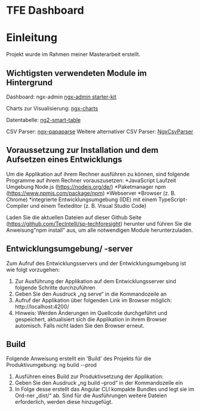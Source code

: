 # TFE Dashboard

# Einleitung
Projekt wurde im Rahmen meiner Masterarbeit erstellt.

## Wichtigsten verwendeten Module im Hintergrund
Dashboard: ngx-admin [ngx-admin starter-kit](https://github.com/akveo/ngx-admin/tree/starter-kit)

Charts zur Visualisierung: [ngx-charts](https://github.com/swimlane/ngx-charts)

Datentabelle: [ng2-smart-table](https://akveo.github.io/ng2-smart-table/#/)

CSV Parser: [ngx-papaparse](https://alberthaff.dk/projects/ngx-papaparse/docs/v4)
Weitere alternativer CSV Parser: [NgxCsvParser](https://github.com/tofiqquadri/ngx-csv-parser)


## Voraussetzung zur Installation und dem Aufsetzen eines Entwicklungs
Um die Applikation auf ihrem Rechner ausführen zu können, sind folgende Programme auf ihrem Rechner vorauszusetzen:
*JavaScript Laufzeit Umgebung Node.js (https://nodejs.org/de/)
*Paketmanager npm (https://www.npmjs.com/package/npm)
*Webserver
*Browser (z. B. Chrome)
*integrierte Entwicklungsumgebung (IDE) mit einem TypeScript-Compiler und einem Texteditor (z. B. Visual Studio Code)

Laden Sie die aktuellen Dateien auf dieser Github Seite (https://github.com/TecIntelli/sp-techforesight) herunter und führen Sie die Anweisung"npm install" aus, um alle notwendigen Module herunterzuladen.


## Entwicklungsumgebung/ -server

Zum Aufruf des Entwicklungsservers und der Entwicklungsumgebung ist wie folgt vorzugehen:
1.	Zur Ausführung der Applikation auf dem Entwicklungsserver sind folgende Schritte durchzuführen
2.	Geben Sie den Ausdruck „ng serve“ in die Kommandozeile an
3.  Aufruf der Applikation über folgenden Link im Browser möglich: http://localhost:4200/ 
4.  Hinweis: Werden Änderungen im Quellcode durchgeführt und gespeichert, aktualisiert sich die Applikation in ihrem      Browser automisch. Falls nicht laden Sie den Browser erneut.

## Build

Folgende Anweisung erstellt ein 'Build' des Projekts für die Produktivumgebung:
ng build --prod

1.	Ausführen eines Build zur Produktivsetzung der Applikation:
2.	Geben Sie den Ausdruck „ng build –prod“ in der Kommandozeile ein
3.	In Folge desse erstellt das Angular CLI kompakte Bundles und legt sie im Ord-ner „dist/“ ab. Sind für die Ausführungen weitere Dateien erforderlich, werden diese hinzugefügt.


